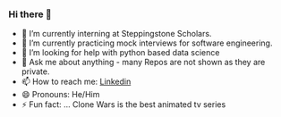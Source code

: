 ### Hi there 👋



- 🔭 I’m currently interning at Steppingstone Scholars.
- 🌱 I’m currently practicing mock interviews for software engineering.
- 🤔 I’m looking for help with python based data science
- 💬 Ask me about anything - many Repos are not shown as they are private.
- 📫 How to reach me: [Linkedin](https://www.linkedin.com/in/justmcgriff/) 
- 😄 Pronouns: He/Him 
- ⚡ Fun fact: ... Clone Wars is the best animated tv series

